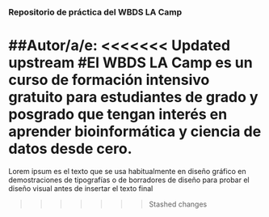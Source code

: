 ### Repositorio de práctica del WBDS LA Camp
##**Autor/a/e**: <VIRGINIA>
<<<<<<< Updated upstream
#El WBDS LA Camp es un curso de formación intensivo gratuito para estudiantes de grado y posgrado que tengan interés en aprender bioinformática y ciencia de datos desde cero.
=======
Lorem ipsum es el texto que se usa habitualmente en diseño gráfico en demostraciones de tipografías o de borradores de diseño para probar el diseño visual antes de insertar el texto final
>>>>>>> Stashed changes
